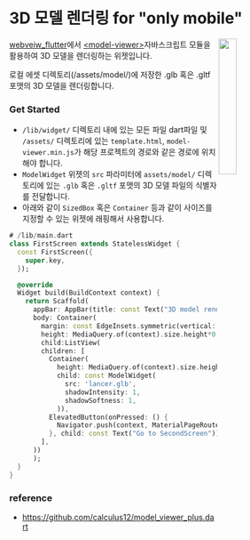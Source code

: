 # 3D 모델 렌더링 for "only mobile"
<img align="right" src="https://github.com/calculus12/flutter_3d_model_rendering/assets/55823958/1748b025-638a-4655-8206-441159aeeeb5" width="25%"></span>

[webveiw_flutter](https://pub.dev/packages/webview_flutter)에서 [\<model-viewer\>](https://modelviewer.dev/)자바스크립트 모듈을 활용하여 3D 모델을 렌더링하는 위젯입니다.

로컬 에셋 디렉토리(/assets/model/)에 저장한 .glb 혹은 .gltf 포맷의 3D 모델을 렌더링합니다.

### Get Started
- `/lib/widget/` 디렉토리 내에 있는 모든 파일 dart파일 및 `/assets/` 디렉토리에 있는 `template.html`, `model-viewer.min.js`가 해당 프로젝트의 경로와 같은 경로에 위치해야 합니다.
- `ModelWidget` 위젯의 `src` 파라미터에 `assets/model/` 디렉토리에 있는 `.glb` 혹은 `.gltf` 포맷의 3D 모델 파일의 식별자를 전달합니다.
- 아래와 같이 `SizedBox` 혹은 `Container` 등과 같이 사이즈를 지정할 수 있는 위젯에 래핑해서 사용합니다.
```dart
# /lib/main.dart
class FirstScreen extends StatelessWidget {
  const FirstScreen({
    super.key,
  });

  @override
  Widget build(BuildContext context) {
    return Scaffold(
      appBar: AppBar(title: const Text("3D model rendering TEST"),),
      body: Container(
        margin: const EdgeInsets.symmetric(vertical: 20),
        height: MediaQuery.of(context).size.height*0.9,
        child:ListView(
        children: [
          Container(
            height: MediaQuery.of(context).size.height*0.7,
            child: const ModelWidget(
              src: 'lancer.glb',
              shadowIntensity: 1,
              shadowSoftness: 1,
            )),
          ElevatedButton(onPressed: () {
            Navigator.push(context, MaterialPageRoute(builder: (context) => const SecondScreen()));
          }, child: const Text("Go to SecondScreen"))
        ],
      ))
      );
  }
}
```

### reference
- https://github.com/calculus12/model_viewer_plus.dart
